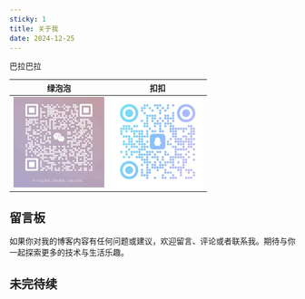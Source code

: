 ```yaml
---
sticky: 1
title: 关于我
date: 2024-12-25
---
```


巴拉巴拉

|绿泡泡|扣扣|
|-|-|
|<img style="width: 160px" src="/images/contact/wechat.jpg" />|<img style="width: 160px" src="/images/contact/qq.jpg" />|

## 留言板

如果你对我的博客内容有任何问题或建议，欢迎留言、评论或者联系我。期待与你一起探索更多的技术与生活乐趣。

## 未完待续